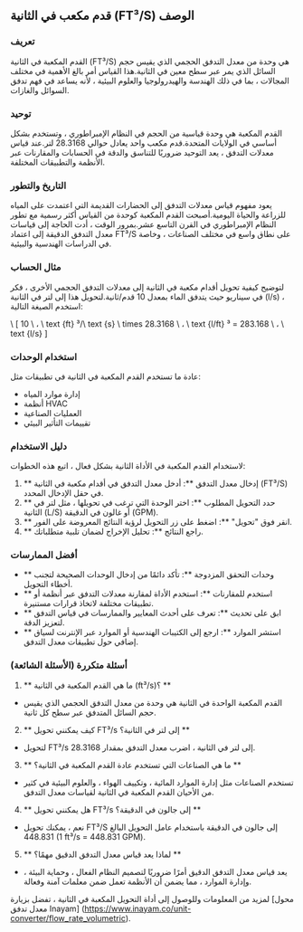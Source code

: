 ## قدم مكعب في الثانية (FT³/S) الوصف

### تعريف
القدم المكعبة في الثانية (FT³/S) هي وحدة من معدل التدفق الحجمي الذي يقيس حجم السائل الذي يمر عبر سطح معين في الثانية.هذا القياس أمر بالغ الأهمية في مختلف المجالات ، بما في ذلك الهندسة والهيدرولوجيا والعلوم البيئية ، لأنه يساعد في فهم تدفق السوائل والغازات.

### توحيد
القدم المكعبة هي وحدة قياسية من الحجم في النظام الإمبراطوري ، وتستخدم بشكل أساسي في الولايات المتحدة.قدم مكعب واحد يعادل حوالي 28.3168 لتر.عند قياس معدلات التدفق ، يعد التوحيد ضروريًا للتناسق والدقة في الحسابات والمقارنات عبر الأنظمة والتطبيقات المختلفة.

### التاريخ والتطور
يعود مفهوم قياس معدلات التدفق إلى الحضارات القديمة التي اعتمدت على المياه للزراعة والحياة اليومية.أصبحت القدم المكعبة كوحدة من القياس أكثر رسمية مع تطور النظام الإمبراطوري في القرن التاسع عشر.بمرور الوقت ، أدت الحاجة إلى قياسات معدل التدفق الدقيقة إلى اعتماد FT³/S على نطاق واسع في مختلف الصناعات ، وخاصة في الدراسات الهندسية والبيئية.

### مثال الحساب
لتوضيح كيفية تحويل أقدام مكعبة في الثانية إلى معدلات التدفق الحجمي الأخرى ، فكر في سيناريو حيث يتدفق الماء بمعدل 10 قدم/ثانية.لتحويل هذا إلى لتر في الثانية (l/s) ، استخدم الصيغة التالية:

\ [
10 \ ، \ text {ft} ³/\ text {s} \ times 28.3168 \ ، \ text {l/ft} ³ = 283.168 \ ، \ text {l/s}
\]

### استخدام الوحدات
عادة ما تستخدم القدم المكعبة في الثانية في تطبيقات مثل:
- إدارة موارد المياه
- أنظمة HVAC
- العمليات الصناعية
- تقييمات التأثير البيئي

### دليل الاستخدام
لاستخدام القدم المكعبة في الأداة الثانية بشكل فعال ، اتبع هذه الخطوات:
1. ** إدخال معدل التدفق **: أدخل معدل التدفق في أقدام مكعبة في الثانية (FT³/S) في حقل الإدخال المحدد.
2. ** حدد التحويل المطلوب **: اختر الوحدة التي ترغب في تحويلها ، مثل لتر في الثانية (L/S) أو غالون في الدقيقة (GPM).
3. ** انقر فوق "تحويل" **: اضغط على زر التحويل لرؤية النتائج المعروضة على الفور.
4. ** راجع النتائج **: تحليل الإخراج لضمان تلبية متطلباتك.

### أفضل الممارسات
- ** وحدات التحقق المزدوجة **: تأكد دائمًا من إدخال الوحدات الصحيحة لتجنب أخطاء التحويل.
- ** استخدم للمقارنات **: استخدم الأداة لمقارنة معدلات التدفق عبر أنظمة أو تطبيقات مختلفة لاتخاذ قرارات مستنيرة.
- ** ابق على تحديث **: تعرف على أحدث المعايير والممارسات في قياس التدفق لتعزيز الدقة.
- ** استشر الموارد **: ارجع إلى الكتيبات الهندسية أو الموارد عبر الإنترنت لسياق إضافي حول تطبيقات معدل التدفق.

### أسئلة متكررة (الأسئلة الشائعة)

1. ** ما هي القدم المكعبة في الثانية (ft³/s)؟ **
- القدم المكعبة الواحدة في الثانية هي وحدة من معدل التدفق الحجمي الذي يقيس حجم السائل المتدفق عبر سطح كل ثانية.

2. ** كيف يمكنني تحويل FT³/s إلى لتر في الثانية؟ **
- لتحويل FT³/s إلى لتر في الثانية ، اضرب معدل التدفق بمقدار 28.3168.

3. ** ما هي الصناعات التي تستخدم عادة القدم المكعبة في الثانية؟ **
- تستخدم الصناعات مثل إدارة الموارد المائية ، وتكييف الهواء ، والعلوم البيئية في كثير من الأحيان القدم المكعبة في الثانية لقياسات معدل التدفق.

4. ** هل يمكنني تحويل FT³/s إلى جالون في الدقيقة؟ **
- نعم ، يمكنك تحويل FT³/S إلى جالون في الدقيقة باستخدام عامل التحويل البالغ 448.831 (1 ft³/s = 448.831 GPM).

5. ** لماذا يعد قياس معدل التدفق الدقيق مهمًا؟ **
- يعد قياس معدل التدفق الدقيق أمرًا ضروريًا لتصميم النظام الفعال ، وحماية البيئة ، وإدارة الموارد ، مما يضمن أن الأنظمة تعمل ضمن معلمات آمنة وفعالة.

لمزيد من المعلومات وللوصول إلى أداة التحويل المكعبة في الثانية ، تفضل بزيارة [محول معدل تدفق Inayam] (https://www.inayam.co/unit-converter/flow_rate_volumetric).